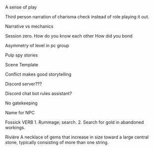 A sense of play

Third person narration of charisma check instead of role playing it out. 

Narrative vs mechanics

Session zero. 
How do you know each other
How did you bond 

Asymmetry of level in pc group 

Pulp spy stories 

Scene Template 

Conflict makes good storytelling 

Discord server???

Discord chat bot rules assistant?

No gatekeeping

Name for NPC 

Fossick VERB 1. Rummage; search.  2. Search for gold in abandoned workings.

Rivière	A necklace of gems that increase in size toward a large central stone, typically consisting of more than one string.

